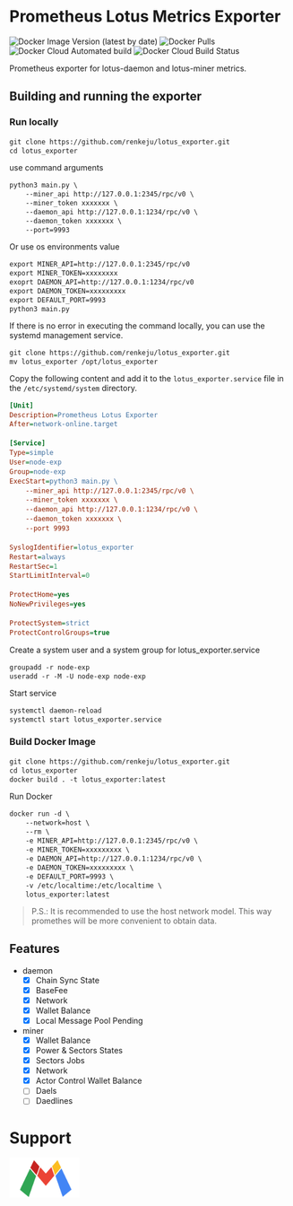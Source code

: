 # Prometheus Lotus Metrics Exporter

![Docker Image Version (latest by date)](https://img.shields.io/docker/v/renkeju/lotus_exporter)
![Docker Pulls](https://img.shields.io/docker/pulls/renkeju/lotus_exporter)
![Docker Cloud Automated build](https://img.shields.io/docker/cloud/automated/renkeju/lotus_exporter)
![Docker Cloud Build Status](https://img.shields.io/docker/cloud/build/renkeju/lotus_exporter)

Prometheus exporter for lotus-daemon and lotus-miner metrics.

## Building and running the exporter

### Run locally

```
git clone https://github.com/renkeju/lotus_exporter.git
cd lotus_exporter
```

use command arguments
```
python3 main.py \
    --miner_api http://127.0.0.1:2345/rpc/v0 \
    --miner_token xxxxxxx \
    --daemon_api http://127.0.0.1:1234/rpc/v0 \
    --daemon_token xxxxxxx \
    --port=9993
```

Or use os environments value

```
export MINER_API=http://127.0.0.1:2345/rpc/v0
export MINER_TOKEN=xxxxxxxx
exoprt DAEMON_API=http://127.0.0.1:1234/rpc/v0
export DAEMON_TOKEN=xxxxxxxxx
export DEFAULT_PORT=9993
python3 main.py
```

If there is no error in executing the command locally, you can use the systemd management service.

```
git clone https://github.com/renkeju/lotus_exporter.git
mv lotus_exporter /opt/lotus_exporter
```

Copy the following content and add it to the `lotus_exporter.service` file in the `/etc/systemd/system` directory.

```ini
[Unit]
Description=Prometheus Lotus Exporter
After=network-online.target

[Service]
Type=simple
User=node-exp
Group=node-exp
ExecStart=python3 main.py \
    --miner_api http://127.0.0.1:2345/rpc/v0 \
    --miner_token xxxxxxx \
    --daemon_api http://127.0.0.1:1234/rpc/v0 \
    --daemon_token xxxxxxx \
    --port 9993

SyslogIdentifier=lotus_exporter
Restart=always
RestartSec=1
StartLimitInterval=0

ProtectHome=yes
NoNewPrivileges=yes

ProtectSystem=strict
ProtectControlGroups=true
```

Create a system user and a system group for lotus_exporter.service

```
groupadd -r node-exp
useradd -r -M -U node-exp node-exp 
```

Start service

```
systemctl daemon-reload
systemctl start lotus_exporter.service
```

### Build Docker Image

```
git clone https://github.com/renkeju/lotus_exporter.git
cd lotus_exporter
docker build . -t lotus_exporter:latest
```

Run Docker

```
docker run -d \
    --network=host \
    --rm \
    -e MINER_API=http://127.0.0.1:2345/rpc/v0 \
    -e MINER_TOKEN=xxxxxxxxx \
    -e DAEMON_API=http://127.0.0.1:1234/rpc/v0 \
    -e DAEMON_TOKEN=xxxxxxxxx \
    -e DEFAULT_PORT=9993 \
    -v /etc/localtime:/etc/localtime \
    lotus_exporter:latest
```

> P.S.: It is recommended to use the host network model. This way promethes will be more convenient to obtain data.

## Features

* daemon
  - [x] Chain Sync State
  - [x] BaseFee
  - [x] Network
  - [x] Wallet Balance
  - [x] Local Message Pool Pending
* miner
  - [x] Wallet Balance
  - [x] Power & Sectors States
  - [x] Sectors Jobs
  - [x] Network
  - [x] Actor Control Wallet Balance
  - [ ] Daels
  - [ ] Daedlines

# Support

![MoyMI Logo](https://raw.githubusercontent.com/renkeju/picture_share/main/moymi-log.png)
